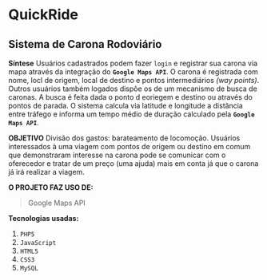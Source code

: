 # QuickRide

## Sistema de Carona Rodoviário

**Síntese**
Usuários cadastrados podem fazer ``login`` e registrar sua carona via mapa através da integração do **``Google Maps API``**. O carona é registrada com nome, locl de origem, local de destino e pontos intermediários *(way points)*. Outros usuários também logados dispõe os de um mecanismo de busca de caronas. A busca é feita dada o ponto d eoriegem e destino ou através do pontos de parada. O sistema calcula via latitude e longitude a distância entre  tráfego e informa um tempo médio de duração calculado pela **``Google Maps API``**.

**OBJETIVO**
Divisão dos gastos: barateamento de locomoção. Usuários interessados à uma viagem com pontos de origem ou destino em comum que demonstraram interesse na carona pode se comunicar com o oferecedor e tratar de um preço (uma ajuda) mais em conta já que o carona já irá realizar a viagem.

**O PROJETO FAZ USO DE:**
> Google Maps API 

**Tecnologias usadas:**
1. ``PHP5``
2. ``JavaScript``
3. ``HTML5``
4. ``CSS3``
5. ``MySQL``



